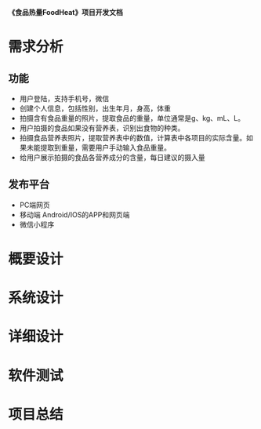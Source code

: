 **《食品热量FoodHeat》项目开发文档**



# 需求分析

## 功能

- 用户登陆，支持手机号，微信
- 创建个人信息，包括性别，出生年月，身高，体重
- 拍摄含有食品重量的照片，提取食品的重量，单位通常是g、kg、mL、L。
- 用户拍摄的食品如果没有营养表，识别出食物的种类。
- 拍摄食品营养表照片，提取营养表中的数值，计算表中各项目的实际含量。如果未能提取到重量，需要用户手动输入食品重量。
- 给用户展示拍摄的食品各营养成分的含量，每日建议的摄入量

## 发布平台

- PC端网页
- 移动端 Android/IOS的APP和网页端
- 微信小程序



# 概要设计





# 系统设计





# 详细设计





# 软件测试





# 项目总结









